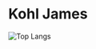# Kohl James

![Top Langs](https://github-readme-stats.vercel.app/api/top-langs/?username=akjames1&layout=compact)
